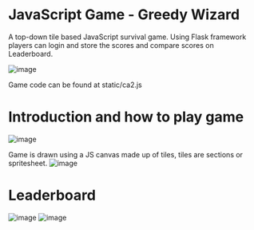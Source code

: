 # JavaScript Game - Greedy Wizard
A top-down tile based JavaScript survival game. Using Flask framework players can login and store the scores and compare scores on Leaderboard.
 
![image](https://github.com/jackfeighery/JavaScript-Game/assets/110182173/e08962ba-973c-48e2-b481-c09e0f39bbe9)

Game code can be found at static/ca2.js





# Introduction and how to play game
![image](https://github.com/jackfeighery/JavaScript-Game/assets/110182173/b5c8d110-7c52-4315-b803-8571037d275d)

Game is drawn using a JS canvas made up of tiles, tiles are sections or spritesheet.
![image](https://github.com/jackfeighery/JavaScript-Game/assets/110182173/3773911e-d520-4fe9-b84b-7f5753d8aa38)


# Leaderboard
![image](https://github.com/jackfeighery/JavaScript-Game/assets/110182173/0d7f2eb2-3360-427d-a783-e9c44b050b63)
![image](https://github.com/jackfeighery/JavaScript-Game/assets/110182173/71a2c0cc-317f-4c9c-b321-034f498f1bad)



